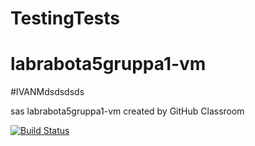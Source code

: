
# TestingTests
# labrabota5gruppa1-vm
#IVANMdsdsdsds



sas
labrabota5gruppa1-vm created by GitHub Classroom

[![Build Status](https://travis-ci.com/tp2020/labrabota5gruppa1-vm.svg?token=kxSRxNWkorxDWrLjzMQm&branch=master)](https://travis-ci.com/tp2020/labrabota5gruppa1-vm)
